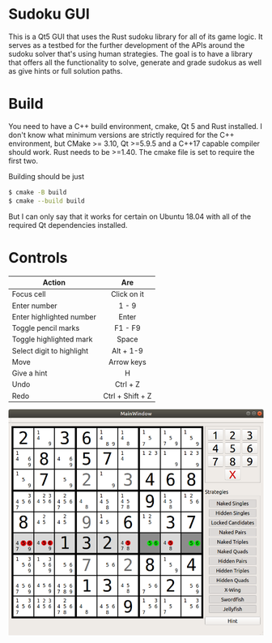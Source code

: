 # Sudoku GUI
This is a Qt5 GUI that uses the Rust sudoku library for all of its game logic. It serves as a testbed for the further development of the APIs around the sudoku solver that's using human strategies. The goal is to have a library that offers all the functionality to solve, generate and grade sudokus as well as give hints or full solution paths.

# Build
You need to have a C++ build environment, cmake, Qt 5 and Rust installed.
I don't know what minimum versions are strictly required for the C++ environment,
but CMake >= 3.10, Qt >=5.9.5 and a C++17 capable compiler should work. Rust needs to be >=1.40.
The cmake file is set to require the first two.

Building should be just
```bash
$ cmake -B build
$ cmake --build build
```

But I can only say that it works for certain on Ubuntu 18.04 with all of the required Qt dependencies installed.

# Controls

| Action                    |      Are      |
|---------------------------|:-------------:|
| Focus cell                | Click on it   |
| Enter number              | 1 - 9         |
| Enter highlighted number  | Enter         |
| Toggle pencil marks       | F1 - F9       |
| Toggle highlighted mark   | Space         |
| Select digit to highlight | Alt + 1-9     |
| Move                      | Arrow keys    |
| Give a hint               | H             |
| Undo                      | Ctrl + Z      |
| Redo                      | Ctrl + Shift + Z      |

![Example Screenshot](Example.png)

